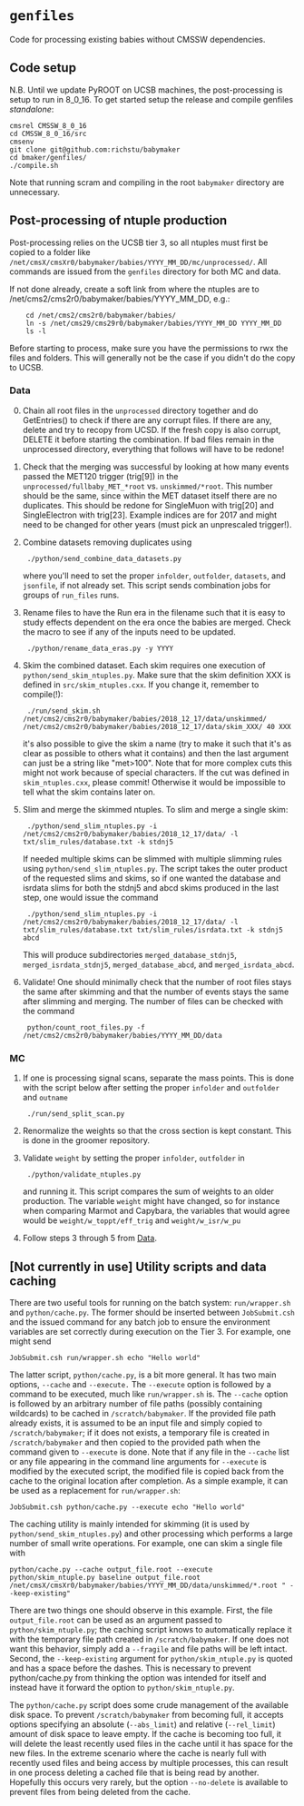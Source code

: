 # `genfiles`

Code for processing existing babies without CMSSW dependencies.

## Code setup

N.B. Until we update PyROOT on UCSB machines, the post-processing is setup to run in 8_0_16. To get started setup the release and compile genfiles *standalone*:

    cmsrel CMSSW_8_0_16
    cd CMSSW_8_0_16/src
    cmsenv
    git clone git@github.com:richstu/babymaker
    cd bmaker/genfiles/
    ./compile.sh

Note that running scram and compiling in the root `babymaker`
directory are unnecessary.

## Post-processing of ntuple production

Post-processing relies on the UCSB tier 3, so all ntuples must first
be copied to a folder like `/net/cmsX/cmsXr0/babymaker/babies/YYYY_MM_DD/mc/unprocessed/`. All commands
are issued from the `genfiles` directory for both MC and data.

If not done already, create a soft link from where the ntuples are to /net/cms2/cms2r0/babymaker/babies/YYYY_MM_DD, e.g.:

        cd /net/cms2/cms2r0/babymaker/babies/
        ln -s /net/cms29/cms29r0/babymaker/babies/YYYY_MM_DD YYYY_MM_DD
        ls -l

Before starting to process, make sure you have the permissions to rwx the files and folders. This will generally not be the case if you didn't do the copy to UCSB.

### Data

0. Chain all root files in the `unprocessed` directory together and do GetEntries() to check if there are any corrupt files. If there are any, delete and try to recopy from UCSD. If the fresh copy is also corrupt, DELETE it before starting the combination. If bad files remain in the unprocessed directory, everything that follows will have to be redone!

1. Check that the merging was successful by looking at how many events passed the MET120 trigger (trig[9]) in the `unprocessed/fullbaby_MET_*root` vs. `unskimmed/*root`. This number should be the same, since within the MET dataset itself there are no duplicates. This should be redone for SingleMuon with trig[20] and SingleElectron with trig[23]. Example indices are for 2017 and might need to be changed for other years (must pick an unprescaled trigger!).

2. Combine datasets removing duplicates using 

        ./python/send_combine_data_datasets.py

    where you'll need to set the proper `infolder`, `outfolder`, `datasets`, and `jsonfile`, if not already set. This script sends
    combination jobs for groups of `run_files` runs.

3. Rename files to have the Run era in the filename such that it is easy to study effects dependent on the era once the babies are merged. Check the macro to see if any of the inputs need to be updated.

        ./python/rename_data_eras.py -y YYYY

4. Skim the combined dataset. Each skim requires one execution of
`python/send_skim_ntuples.py`. Make sure that the skim definition XXX is defined in `src/skim_ntuples.cxx`. If you change it, remember to compile(!):

        ./run/send_skim.sh /net/cms2/cms2r0/babymaker/babies/2018_12_17/data/unskimmed/ /net/cms2/cms2r0/babymaker/babies/2018_12_17/data/skim_XXX/ 40 XXX

    it's also possible to give the skim a name (try to make it such that it's as clear as possible to others what it contains) and then the last argument can just be a string like "met>100". Note that for more complex cuts this might not work because of special characters. If the cut was defined in `skim_ntuples.cxx`, please commit! Otherwise it would be impossible to tell what the skim contains later on.

5. Slim and merge the skimmed ntuples. To slim and merge a single skim: 

        ./python/send_slim_ntuples.py -i /net/cms2/cms2r0/babymaker/babies/2018_12_17/data/ -l txt/slim_rules/database.txt -k stdnj5

    If needed multiple skims can be slimmed with multiple slimming rules using `python/send_slim_ntuples.py`. The script takes the outer product of the requested slims and skims, so if one wanted the database and isrdata slims for both the stdnj5 and abcd skims produced in the last step, one would issue the command

        ./python/send_slim_ntuples.py -i /net/cms2/cms2r0/babymaker/babies/2018_12_17/data/ -l txt/slim_rules/database.txt txt/slim_rules/isrdata.txt -k stdnj5 abcd

    This will produce subdirectories `merged_database_stdnj5`, `merged_isrdata_stdnj5`, `merged_database_abcd`, and `merged_isrdata_abcd`.

5. Validate! One should minimally check that the number of root files stays the
same after skimming and that the number of events stays the same after
slimming and merging. The number of files can be checked with the
command

        python/count_root_files.py -f /net/cms2/cms2r0/babymaker/babies/YYYY_MM_DD/data

### MC

1. If one is processing signal scans, separate the mass points. This
is done with the script below after setting the proper `infolder` and `outfolder` and `outname`

        ./run/send_split_scan.py 


2. Renormalize the weights so that the cross section is kept constant. This is done in the groomer repository.

3. Validate `weight` by setting the proper `infolder`, `outfolder` in 

        ./python/validate_ntuples.py

    and running it. This script compares the sum of weights to an older production. The variable `weight`
    might have changed, so for instance when comparing Marmot and Capybara, the variables that would agree
    would be `weight/w_toppt/eff_trig` and `weight/w_isr/w_pu`

4. Follow steps 3 through 5 from [Data](#Data).

## [Not currently in use] Utility scripts and data caching 

There are two useful tools for running on the batch system:
`run/wrapper.sh` and `python/cache.py`. The former should be inserted
between `JobSubmit.csh` and the issued command for any batch job to
ensure the environment variables are set correctly during execution on
the Tier 3. For example, one might send

    JobSubmit.csh run/wrapper.sh echo "Hello world"

The latter script, `python/cache.py`, is a bit more general. It has
two main options, `--cache` and `--execute.` The `--execute` option is
followed by a command to be executed, much like `run/wrapper.sh`
is. The `--cache` option is followed by an arbitrary number of file
paths (possibly containing wildcards) to be cached in
`/scratch/babymaker`. If the provided file path already exists, it is
assumed to be an input file and simply copied to `/scratch/babymaker`;
if it does not exists, a temporary file is created in
`/scratch/babymaker` and then copied to the provided path when the
command given to `--execute` is done. Note that if any file in the
`--cache` list or any file appearing in the command line arguments for
`--execute` is modified by the executed script, the modified file is
copied back from the cache to the original location after
completion. As a simple example, it can be used as a replacement for
`run/wrapper.sh`:

    JobSubmit.csh python/cache.py --execute echo "Hello world"

The caching utility is mainly intended for skimming (it is used by
`python/send_skim_ntuples.py`) and other processing which performs a
large number of small write operations. For example, one can skim a
single file with

    python/cache.py --cache output_file.root --execute python/skim_ntuple.py baseline output_file.root /net/cmsX/cmsXr0/babymaker/babies/YYYY_MM_DD/data/unskimmed/*.root " --keep-existing"

There are two things one should observe in this example. First, the
file `output_file.root` can be used as an argument passed to
`python/skim_ntuple.py`; the caching script knows to automatically
replace it with the temporary file path created in
`/scratch/babymaker`. If one does not want this behavior, simply add a
`--fragile` and file paths will be left intact. Second, the
`--keep-existing` argument for `python/skim_ntuple.py` is quoted and
has a space before the dashes. This is necessary to prevent
python/cache.py from thinking the option was intended for itself and
instead have it forward the option to `python/skim_ntuple.py`.

The `python/cache.py` script does some crude management of the
available disk space. To prevent `/scratch/babymaker` from becoming
full, it accepts options specifying an absolute (`--abs_limit`) and
relative (`--rel_limit`) amount of disk space to leave empty. If the
cache is becoming too full, it will delete the least recently used
files in the cache until it has space for the new files. In the
extreme scenario where the cache is nearly full with recently used
files and being access by multiple processes, this can result in one
process deleting a cached file that is being read by
another. Hopefully this occurs very rarely, but the option
`--no-delete` is available to prevent files from being deleted from
the cache.

